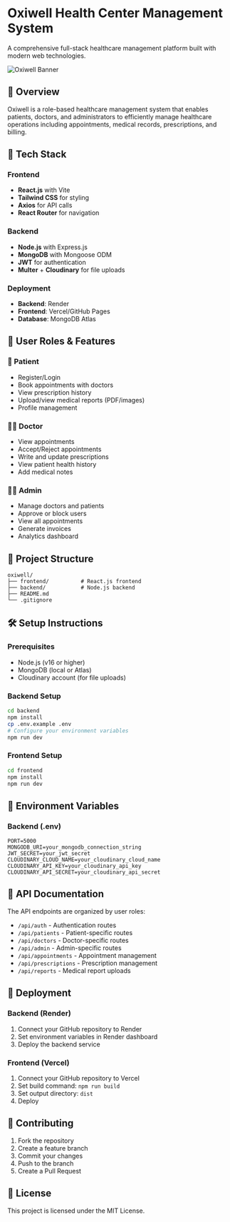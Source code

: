 # Oxiwell Health Center Management System

A comprehensive full-stack healthcare management platform built with modern web technologies.

![Oxiwell Banner](https://media.licdn.com/dms/image/v2/D562DAQEEzCzMANiPDw/profile-treasury-image-shrink_1920_1920/B56ZjBd8kcHcAs-/0/1755592511206?e=1756756800&v=beta&t=Y8dEafXcTysms3jQbUky8P9EOTuLYkxffQv_106mrLA)

## 🏥 Overview

Oxiwell is a role-based healthcare management system that enables patients, doctors, and administrators to efficiently manage healthcare operations including appointments, medical records, prescriptions, and billing.

## 🚀 Tech Stack

### Frontend
- **React.js** with Vite
- **Tailwind CSS** for styling
- **Axios** for API calls
- **React Router** for navigation

### Backend
- **Node.js** with Express.js
- **MongoDB** with Mongoose ODM
- **JWT** for authentication
- **Multer** + **Cloudinary** for file uploads

### Deployment
- **Backend**: Render
- **Frontend**: Vercel/GitHub Pages
- **Database**: MongoDB Atlas

## 👥 User Roles & Features

### 🧑 Patient
- Register/Login
- Book appointments with doctors
- View prescription history
- Upload/view medical reports (PDF/images)
- Profile management

### 👨‍⚕️ Doctor
- View appointments
- Accept/Reject appointments
- Write and update prescriptions
- View patient health history
- Add medical notes

### 👩‍💼 Admin
- Manage doctors and patients
- Approve or block users
- View all appointments
- Generate invoices
- Analytics dashboard

## 📁 Project Structure

```
oxiwell/
├── frontend/          # React.js frontend
├── backend/           # Node.js backend
├── README.md
└── .gitignore
```

## 🛠️ Setup Instructions

### Prerequisites
- Node.js (v16 or higher)
- MongoDB (local or Atlas)
- Cloudinary account (for file uploads)

### Backend Setup
```bash
cd backend
npm install
cp .env.example .env
# Configure your environment variables
npm run dev
```

### Frontend Setup
```bash
cd frontend
npm install
npm run dev
```

## 🔧 Environment Variables

### Backend (.env)
```
PORT=5000
MONGODB_URI=your_mongodb_connection_string
JWT_SECRET=your_jwt_secret
CLOUDINARY_CLOUD_NAME=your_cloudinary_cloud_name
CLOUDINARY_API_KEY=your_cloudinary_api_key
CLOUDINARY_API_SECRET=your_cloudinary_api_secret
```

## 📝 API Documentation

The API endpoints are organized by user roles:
- `/api/auth` - Authentication routes
- `/api/patients` - Patient-specific routes
- `/api/doctors` - Doctor-specific routes
- `/api/admin` - Admin-specific routes
- `/api/appointments` - Appointment management
- `/api/prescriptions` - Prescription management
- `/api/reports` - Medical report uploads

## 🚀 Deployment

### Backend (Render)
1. Connect your GitHub repository to Render
2. Set environment variables in Render dashboard
3. Deploy the backend service

### Frontend (Vercel)
1. Connect your GitHub repository to Vercel
2. Set build command: `npm run build`
3. Set output directory: `dist`
4. Deploy

## 🤝 Contributing

1. Fork the repository
2. Create a feature branch
3. Commit your changes
4. Push to the branch
5. Create a Pull Request

## 📄 License

This project is licensed under the MIT License.
